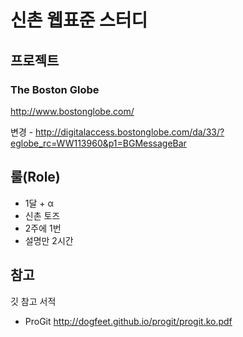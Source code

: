 # 신촌 웹표준 스터디
## 프로젝트
### The Boston Globe
http://www.bostonglobe.com/

변경 - http://digitalaccess.bostonglobe.com/da/33/?eglobe_rc=WW113960&p1=BGMessageBar

## 룰(Role)
* 1달 + α
* 신촌 토즈
* 2주에 1번
* 설명만 2시간

## 참고
깃 참고 서적 
* ProGit 
http://dogfeet.github.io/progit/progit.ko.pdf